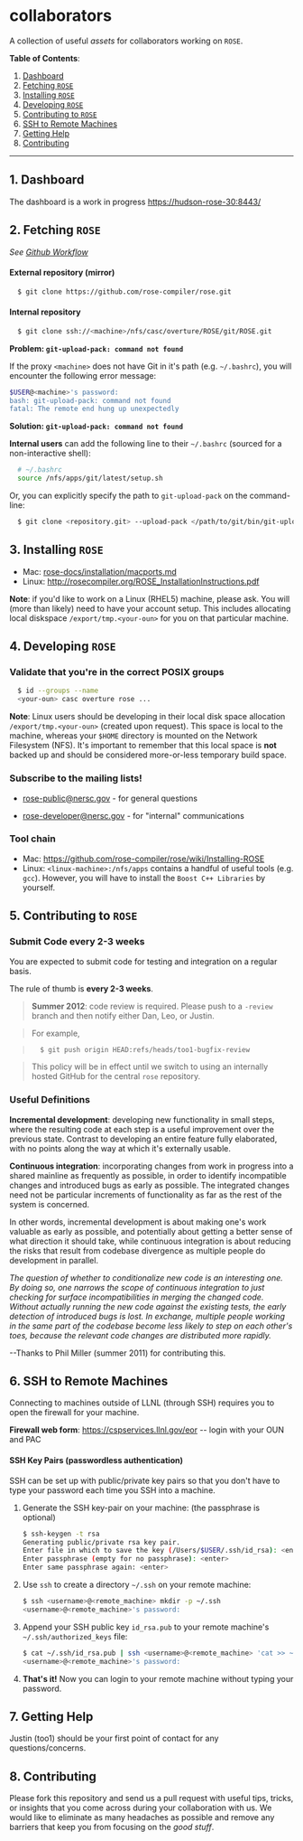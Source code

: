 collaborators
=============

A collection of useful *assets* for collaborators working on `ROSE`.

**Table of Contents**:

1. [Dashboard](#1-dashboard)
2. [Fetching `ROSE`](#2-fetching-rose)
3. [Installing `ROSE`](#3-installing-rose)
4. [Developing `ROSE`](#4-developing-rose)
5. [Contributing to `ROSE`](#5-contributing-to-rose)
6. [SSH to Remote Machines](#6-ssh-to-remote-machines)
7. [Getting Help](#7-getting-help)
8. [Contributing](#8-contributing)

---

## 1. Dashboard

The dashboard is a work in progress [https://hudson-rose-30:8443/](https://hudson-rose-30:8443/)

## 2. Fetching `ROSE`
*See [Github Workflow](https://github.com/rose-compiler/rose-docs/tree/master/collaborators/github)*

#### External repository (mirror)

```bash
  $ git clone https://github.com/rose-compiler/rose.git
```

#### Internal repository

```bash
  $ git clone ssh://<machine>/nfs/casc/overture/ROSE/git/ROSE.git
```

**Problem: `git-upload-pack: command not found`**

If the proxy `<machine>` does not have Git in it's path (e.g. `~/.bashrc`),
you will encounter the following error message:

```bash
$USER@<machine>'s password:
bash: git-upload-pack: command not found
fatal: The remote end hung up unexpectedly
```

**Solution: `git-upload-pack: command not found`**

**Internal users** can add the following line to their `~/.bashrc` (sourced for a non-interactive shell):

>
```bash
  # ~/.bashrc
  source /nfs/apps/git/latest/setup.sh
```

Or, you can explicitly specify the path to `git-upload-pack` on the command-line:

```bash
  $ git clone <repository.git> --upload-pack </path/to/git/bin/git-upload-pack>
```

## 3. Installing `ROSE`

* Mac: [rose-docs/installation/macports.md](installation/macports.md)
* Linux: http://rosecompiler.org/ROSE_InstallationInstructions.pdf

**Note**: if you'd like to work on a Linux (RHEL5) machine, please ask. You will
(more than likely) need to have your account setup. This includes allocating
local diskspace `/export/tmp.<your-oun>` for you on that particular machine.

## 4. Developing `ROSE`

### Validate that you're in the correct POSIX groups
``` bash
  $ id --groups --name
  <your-oun> casc overture rose ...
```

**Note**: Linux users should be developing in their local disk space allocation
`/export/tmp.<your-oun>` (created upon request). This space is local to the machine,
whereas your `$HOME` directory is mounted on the Network Filesystem (NFS). It's important
to remember that this local space is **not** backed up and should be considered
more-or-less temporary build space.

### Subscribe to the mailing lists!

* [rose-public@nersc.gov](https://mailman.nersc.gov/mailman/listinfo/rose-public) - for general questions

* [rose-developer@nersc.gov](https://mailman.nersc.gov/mailman/listinfo/rose-developer) - for "internal" communications

### Tool chain

* Mac: https://github.com/rose-compiler/rose/wiki/Installing-ROSE
* Linux: `<linux-machine>:/nfs/apps` contains a handful of useful tools (e.g. `gcc`).
  However, you will have to install the `Boost C++ Libraries` by yourself.

## 5. Contributing to `ROSE`

### Submit Code **every 2-3 weeks**

You are expected to submit code for testing and integration on a regular basis.

The rule of thumb is **every 2-3 weeks**.

> **Summer 2012**: code review is required. Please push to a `-review` branch and then notify either Dan, Leo,
> or Justin.

> For example,

> ```bash
>   $ git push origin HEAD:refs/heads/too1-bugfix-review
> ```

> This policy will be in effect until we switch to using an internally hosted GitHub for the central `rose` repository.

### Useful Definitions

**Incremental development**: developing new functionality in small steps, where the resulting code 
at each step is a useful improvement over the previous state. Contrast to developing an entire feature 
fully elaborated, with no points along the way at which it's externally usable.

**Continuous integration**: incorporating changes from work in progress into a shared mainline as
frequently as possible, in order to identify incompatible changes and introduced bugs as early as
possible. The integrated changes need not be particular increments of functionality as far as the
rest of the system is concerned.

In other words, incremental development is about making one's work valuable as early as possible,
and potentially about getting a better sense of what direction it should take, while continuous
integration is about reducing the risks that result from codebase divergence as multiple people do
development in parallel.

*The question of whether to conditionalize new code is an interesting one. By doing so, one narrows
the scope of continuous integration to just checking for surface incompatibilities in merging the
changed code. Without actually running the new code against the existing tests, the early detection
of introduced bugs is lost. In exchange, multiple people working in the same part of the codebase
become less likely to step on each other's toes, because the relevant code changes are distributed
more rapidly.*

--Thanks to Phil Miller (summer 2011) for contributing this.

## 6. SSH to Remote Machines
Connecting to machines outside of LLNL (through SSH) requires you to open the firewall for your machine.

**Firewall web form**: https://cspservices.llnl.gov/eor -- login with your OUN and PAC

#### SSH Key Pairs (passwordless authentication)
SSH can be set up with public/private key pairs so that you don't have to type your password each time
you SSH into a machine.

1. Generate the SSH key-pair on your machine: (the passphrase is optional)

    ``` bash
    $ ssh-keygen -t rsa
    Generating public/private rsa key pair.
    Enter file in which to save the key (/Users/$USER/.ssh/id_rsa): <enter>
    Enter passphrase (empty for no passphrase): <enter>
    Enter same passphrase again: <enter>
    ```

2. Use `ssh` to create a directory `~/.ssh` on your remote machine:

    ``` bash
    $ ssh <username>@<remote_machine> mkdir -p ~/.ssh
    <username>@<remote_machine>'s password: 
    ```
    
3. Append your SSH public key `id_rsa.pub` to your remote machine's `~/.ssh/authorized_keys` file:

    ``` bash
    $ cat ~/.ssh/id_rsa.pub | ssh <username>@<remote_machine> 'cat >> ~/.ssh/authorized_keys'
    <username>@<remote_machine>'s password:
    ```

4. **That's it!** Now you can login to your remote machine without typing your password.

## 7. Getting Help

Justin (too1) should be your first point of contact for any questions/concerns.

## 8. Contributing

Please fork this repository and send us a pull request with useful tips, tricks, or insights
that you come across during your collaboration with us. We would like to eliminate as many
headaches as possible and remove any barriers that keep you from focusing on the *good stuff*.
